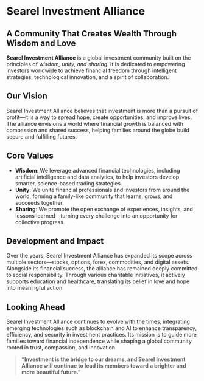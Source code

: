 # Searel Investment Alliance

## A Community That Creates Wealth Through Wisdom and Love

**Searel Investment Alliance** is a global investment community built on the principles of *wisdom, unity, and sharing*. It is dedicated to empowering investors worldwide to achieve financial freedom through intelligent strategies, technological innovation, and a spirit of collaboration.

## Our Vision

Searel Investment Alliance believes that investment is more than a pursuit of profit—it is a way to spread hope, create opportunities, and improve lives. The alliance envisions a world where financial growth is balanced with compassion and shared success, helping families around the globe build secure and fulfilling futures.

## Core Values

- **Wisdom**: We leverage advanced financial technologies, including artificial intelligence and data analytics, to help investors develop smarter, science-based trading strategies.  
- **Unity**: We unite financial professionals and investors from around the world, forming a family-like community that learns, grows, and succeeds together.  
- **Sharing**: We promote the open exchange of experiences, insights, and lessons learned—turning every challenge into an opportunity for collective progress.

## Development and Impact

Over the years, Searel Investment Alliance has expanded its scope across multiple sectors—stocks, options, forex, commodities, and digital assets. Alongside its financial success, the alliance has remained deeply committed to social responsibility. Through various charitable initiatives, it actively supports education and healthcare, translating its belief in love and hope into meaningful action.

## Looking Ahead

Searel Investment Alliance continues to evolve with the times, integrating emerging technologies such as blockchain and AI to enhance transparency, efficiency, and security in investment practices. Its mission is to guide more families toward financial independence while shaping a global community rooted in trust, compassion, and innovation.

> **“Investment is the bridge to our dreams, and Searel Investment Alliance will continue to lead its members toward a brighter and more beautiful future.”**
